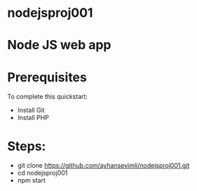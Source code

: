 # nodejsproj001
# Node JS web app

# Prerequisites

To complete this quickstart:

* Install Git
* Install PHP


# Steps:

* git clone https://github.com/ayhansevimli/nodejsproj001.git
* cd nodejsproj001
* npm start



